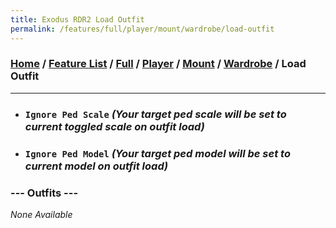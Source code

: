 ```yaml
---
title: Exodus RDR2 Load Outfit
permalink: /features/full/player/mount/wardrobe/load-outfit
---
```

### [Home](/) / [Feature List](/features) / [Full](/features/full) / [Player](/features/full/player) / [Mount](/features/full/player/mount) / [Wardrobe](/features/full/player/mount/wardrobe) / Load Outfit
---
- ### `Ignore Ped Scale` *(Your target ped scale will be set to current toggled scale on outfit load)*
- ### `Ignore Ped Model` *(Your target ped model will be set to current model on outfit load)*
### --- Outfits ---
*None Available*

